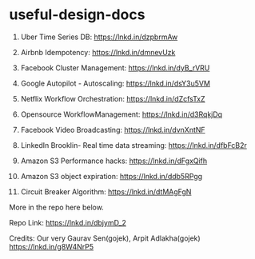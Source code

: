 # useful-design-docs

1. Uber Time Series DB: https://lnkd.in/dzpbrmAw

2. Airbnb Idempotency: https://lnkd.in/dmnevUzk

3. Facebook Cluster Management: https://lnkd.in/dyB_rVRU

4. Google Autopilot - Autoscaling: https://lnkd.in/dsY3u5VM

5. Netflix Workflow Orchestration: https://lnkd.in/dZcfsTxZ

6. Opensource WorkflowManagement: https://lnkd.in/d3RqkjDq

7. Facebook Video Broadcasting: 
https://lnkd.in/dvnXntNF

8. LinkedIn Brooklin- Real time data streaming: 
https://lnkd.in/dfbFcB2r

9. Amazon S3 Performance hacks: 
https://lnkd.in/dFgxQifh

10. Amazon S3 object expiration:
 https://lnkd.in/ddb5RPgg

11. Circuit Breaker Algorithm: 
https://lnkd.in/dtMAgFgN

More in the repo here below.

Repo Link: https://lnkd.in/dbjymD_2

Credits: Our very Gaurav Sen(gojek), Arpit Adlakha(gojek)
https://lnkd.in/g8W4NrP5
